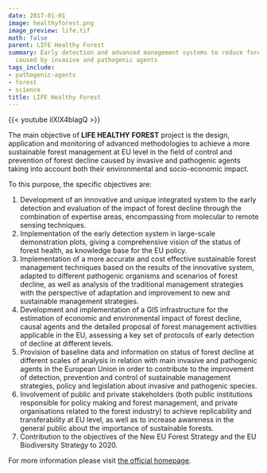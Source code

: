 ```yaml
---
date: 2017-01-01
image: healthyforest.png
image_preview: life.tif
math: false
parent: LIFE Healthy Forest
summary: Early detection and advanced management systems to reduce forest decline
  caused by invasive and pathogenic agents
tags_include:
- pathogenic-agents
- forest
- science
title: LIFE Healthy Forest
---
```


{{< youtube ilXlX4blagQ >}}


The main objective of **LIFE HEALTHY FOREST** project is the design, application and monitoring of advanced methodologies to achieve a more sustainable forest management at EU level in the field of control and prevention of forest decline caused by invasive and pathogenic agents taking into account both their environmental and socio-economic impact.

To this purpose, the specific objectives are:

1. Development of an innovative and unique integrated system to the early detection and evaluation of the impact of forest decline through the combination of expertise areas, encompassing from molecular to remote sensing techniques.
2. Implementation of the early detection system in large-scale demonstration plots, giving a comprehensive vision of the status of forest health, as knowledge base for the EU policy.
3. Implementation of a more accurate and cost effective sustainable forest management techniques based on the results of the innovative system, adapted to different pathogenic organisms and scenarios of forest decline, as well as analysis of the traditional management strategies with the perspective of adaptation and improvement to new and sustainable management strategies.
4. Development and implementation of a GIS infrastructure for the estimation of economic and environmental impact of forest decline, causal agents and the detailed proposal of forest management activities applicable in the EU, assessing a key set of protocols of early detection of decline at different levels.
5. Provision of baseline data and information on status of forest decline at different scales of analysis in relation with main invasive and pathogenic agents in the European Union in order to contribute to the improvement of detection, prevention and control of sustainable management strategies, policy and legislation about invasive and pathogenic species.
6. Involvement of public and private stakeholders (both public institutions responsible for policy making and forest management, and private organisations related to the forest industry) to achieve replicability and transferability at EU level, as well as to increase awareness in the general public about the importance of sustainable forests.
7. Contribution to the objectives of the New EU Forest Strategy and the EU Biodiversity Strategy to 2020.

For more information please visit [the official homepage](http://www.lifehealthyforest.com). 
